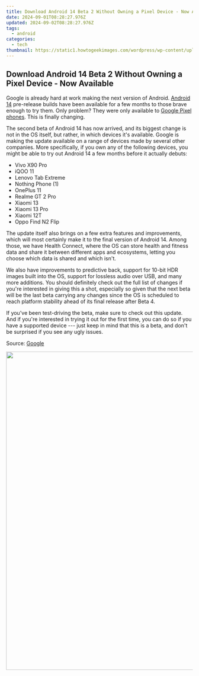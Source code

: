 ```yaml
---
title: Download Android 14 Beta 2 Without Owning a Pixel Device - Now Available
date: 2024-09-01T08:28:27.976Z
updated: 2024-09-02T08:28:27.976Z
tags:
  - android
categories:
  - tech
thumbnail: https://static1.howtogeekimages.com/wordpress/wp-content/uploads/2023/03/Android-14-logo5.png
---
```


## Download Android 14 Beta 2 Without Owning a Pixel Device - Now Available

Google is already hard at work making the next version of Android. [Android 14](https://mondly-stories.techidaily.com/beginners-pathway-to-russian-currency-terminology/) pre-release builds have been available for a few months to those brave enough to try them. Only problem? They were only available to [Google Pixel phones](https://fox-helps.techidaily.com/updated-transform-your-footage-with-premiere-pros-advanced-techniques-for-360-editing/). This is finally changing.

 The second beta of Android 14 has now arrived, and its biggest change is not in the OS itself, but rather, in which devices it's available. Google is making the update available on a range of devices made by several other companies. More specifically, if you own any of the following devices, you might be able to try out Android 14 a few months before it actually debuts:

* Vivo X90 Pro
* iQOO 11
* Lenovo Tab Extreme
* Nothing Phone (1)
* OnePlus 11
* Realme GT 2 Pro
* Xiaomi 13
* Xiaomi 13 Pro
* Xiaomi 12T
* Oppo Find N2 Flip

 The update itself also brings on a few extra features and improvements, which will most certainly make it to the final version of Android 14\. Among those, we have Health Connect, where the OS can store health and fitness data and share it between different apps and ecosystems, letting you choose which data is shared and which isn't.

 We also have improvements to predictive back, support for 10-bit HDR images built into the OS, support for lossless audio over USB, and many more additions. You should definitely check out the full list of changes if you're interested in giving this a shot, especially so given that the next beta will be the last beta carrying any changes since the OS is scheduled to reach platform stability ahead of its final release after Beta 4.

 If you've been test-driving the beta, make sure to check out this update. And if you're interested in trying it out for the first time, you can do so if you have a supported device --- just keep in mind that this is a beta, and don't be surprised if you see any ugly issues.

 Source: [Google](https://android-developers.googleblog.com/2023/05/android-14-beta-2.html)

<ins class="adsbygoogle"
     style="display:block"
     data-ad-format="autorelaxed"
     data-ad-client="ca-pub-7571918770474297"
     data-ad-slot="1223367746"></ins>



<ins class="adsbygoogle"
     style="display:block"
     data-ad-client="ca-pub-7571918770474297"
     data-ad-slot="8358498916"
     data-ad-format="auto"
     data-full-width-responsive="true"></ins>



<!-- affiliate ads begin -->
<a href="https://propmoneyinc.pxf.io/c/5597632/1803116/14559" target="_top" id="1803116"><img src="//a.impactradius-go.com/display-ad/14559-1803116" border="0" alt="" width="859" height="859"/></a><img height="0" width="0" src="https://imp.pxf.io/i/5597632/1803116/14559" style="position:absolute;visibility:hidden;" border="0" />
<!-- affiliate ads end -->